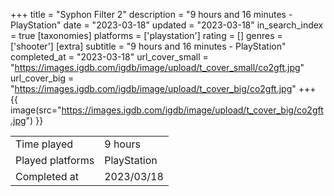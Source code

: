 +++
title = "Syphon Filter 2"
description = "9 hours and 16 minutes - PlayStation"
date = "2023-03-18"
updated = "2023-03-18"
in_search_index = true
[taxonomies]
platforms = ['playstation']
rating = []
genres = ['shooter']
[extra]
subtitle = "9 hours and 16 minutes - PlayStation"
completed_at = "2023-03-18"
url_cover_small = "https://images.igdb.com/igdb/image/upload/t_cover_small/co2gft.jpg"
url_cover_big = "https://images.igdb.com/igdb/image/upload/t_cover_big/co2gft.jpg"
+++
{{ image(src="https://images.igdb.com/igdb/image/upload/t_cover_big/co2gft.jpg") }}

|              |            |
| ------------ | ---------- |
| Time played  | 9 hours |
| Played platforms    | PlayStation |
| Completed at | 2023/03/18 |


